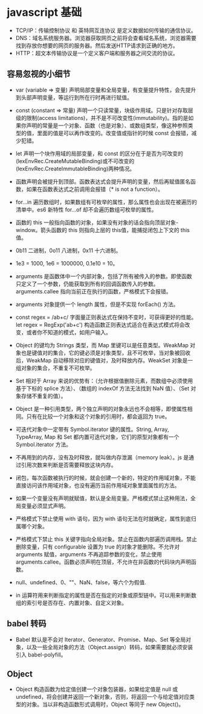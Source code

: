 # javascript 基础

- TCP/IP：传输控制协议 和 英特网互连协议 是定义数据如何传输的通信协议。
- DNS：域名系统服务器。浏览器获取网页之前将会查看域名系统，浏览器需要找到存放你想要的网页的服务器。然后发送HTTP请求到正确的地方。
- HTTP：超文本传输协议是一个定义客户端和服务器之间交流的协议。

## 容易忽视的小细节

- var (variable => 变量) 声明局部变量和全局变量，有变量提升特性，会先提升到头部声明变量，等运行到所在行时再进行赋值。
- const (constant => 常量) 声明一个只读常量，块级作用域。只是针对存取层级的限制(access limitations)，并不是不可改变性(immutability)。指的是如果你声明的常量是一个对象、函数（也是对象）、或数组类型，像这种参照类型的值，里面的值是可以再作改变的。改变值或指针的时候 const 会报错，减少犯错。
- let 声明一个块作用域的局部变量，和 const 的区分在于是否为可改变的(lexEnvRec.CreateMutableBinding)或不可改变的(lexEnvRec.CreateImmutableBinding)两种情况。
- 函数声明会被提升到顶部。函数表达式会提升声明的变量，然后再赋值匿名函数，如果在函数表达式之前调用会报错（* is not a function）。

- for...in 遍历数组时，如果数组有可枚举的属性，那么属性也会出现在被遍历的清单中。es6 新特性 for...of 却不会遍历数组可枚举的属性。
- 函数的 this 一般指向函数的对象，如果没有对象的话会指向顶层对象-window。箭头函数的 this 则指向上层的 this值，能捕捉闭包上下文的 this值。

- 0b11 二进制，0o11 八进制，0x11 十六进制。
- 1e3 = 1000, 1e6 = 1000000, 0.1e10 = 10。

- arguments 是函数体中一个内部对象，包括了所有被传入的参数。即使函数只定义了一个参数，仍能获取到所有的回调函数传入的参数。arguments.callee 指向当前正在执行的函数，严格模式下会报错。

- arguments 对象提供一个 length 属性，但是不实现 forEach() 方法。

- const regex = /ab+c/ 字面量正则表达式在保持不变时，可获得更好的性能。let regex = RegExp('ab+c') 构造函数正则表达式适合在表达式模式将会改变，或者你不知道的模式，如用户输入。

- Object 的键均为 Strings 类型，而 Map 里键可以是任意类型。WeakMap 对象也是键值对的集合，它的键必须是对象类型，且不可枚举，当对象被回收后，WeakMap 自动移除对应的键值对，及时释放内存。WeakSet 对象是一组对象的集合，不重复不可枚举。

- Set 相对于 Array 来说的优势有：（允许根据值删除元素，而数组中必须使用基于下标的 splice 方法）、（数组的 indexOf 方法无法找到 NaN 值）、（Set 对象存储不重复的值）。

- Object 是一种引用类型，两个独立声明的对象永远也不会相等，即使属性相同。只有在比较一个对象和这个对象的引用时，都会返回为 true。

- 可迭代对象中一定带有 Symbol.iterator 键的属性。String, Array, TypeArray, Map 和 Set 都内置可迭代对象，它们的原型对象都有一个 Symbol.iterator 方法。

- 不再用到的内存，没有及时释放，就叫做内存泄漏（memory leak）。js 是通过引用次数来判断是否需要释放这块内存。

- 闭包，每次函数被执行的时候，就会创建一个新的，特定的作用域对象，不能直接访问该作用域对象，也没有遍历当前作用域对象里面属性的方法。

- 如果一个变量没有声明就赋值，默认是全局变量。严格模式禁止这种用法，全局变量必须显式声明。

- 严格模式下禁止使用 with 语句，因为 with 语句无法在时就确定，属性到底归属哪个对象。

- 严格模式下禁止 this 关键字指向全局对象。禁止在函数内部遍历调用栈。禁止删除变量，只有 configurable 设置为 true 的对象才能删除。不允许对 arguments 赋值，arguments 不再追踪参数的变化，禁止使用 arguments.callee。函数必须声明在顶层，不允许在非函数的代码块内声明函数。

- null、undefined、0、""、NaN、false，等六个为假值.

- in 运算符用来判断指定的属性是否在指定的对象或原型链中。可以用来判断数组的索引号是否存在、内置对象、自定义对象。

## babel 转码

- Babel 默认是不会对 Iterator、Generator、Promise、Map、Set 等全局对象，以及一些全局对象的方法（Object.assign）转码，如果需要就必须安装引入 babel-polyfill。


## Object

- Object 构造函数为给定值创建一个对象包装器，如果给定值是 null 或 undefined，将会创建并返回一个新对象，否则，将返回一个与给定值对应类型的对象。当以非构造函数形式调用时，Object 等同于 new Object()。

